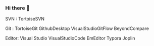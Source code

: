 ### Hi there 👋

SVN : TortoiseSVN

Git : TortoiseGit  GithubDesktop  VisualStudioGitFlow  BeyondCompare

Editor: Visual Studio  VisualStudioCode  EmEditor  Typora  Joplin



<!--
**euvio/euvio** is a ✨ _special_ ✨ repository because its `README.md` (this file) appears on your GitHub profile.

Here are some ideas to get you started:

- 🔭 I’m currently working on ...
- 🌱 I’m currently learning ...
- 👯 I’m looking to collaborate on ...
- 🤔 I’m looking for help with ...
- 💬 Ask me about ...
- 📫 How to reach me: ...
- 😄 Pronouns: ...
- ⚡ Fun fact: ...
-->
